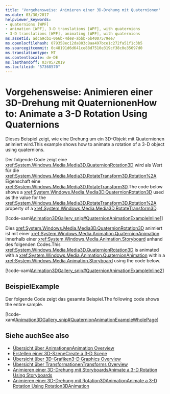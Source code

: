 ```yaml
---
title: 'Vorgehensweise: Animieren einer 3D-Drehung mit Quaternionen'
ms.date: 03/30/2017
helpviewer_keywords:
- quaternions [WPF]
- animation [WPF], 3-D translations [WPF], with quaternions
- 3-D translations [WPF], animating [WPF], with quaternions
ms.assetid: adca9cb1-066b-4de8-abbb-6b4007579ee7
ms.openlocfilehash: 079358ec12da803c8aa497bce1c272fa51f1c3b5
ms.sourcegitcommit: 0c48191d6d641ce88d7510e319cf38c0e35697d0
ms.translationtype: MT
ms.contentlocale: de-DE
ms.lasthandoff: 03/05/2019
ms.locfileid: "57368570"
---
```

# <a name="how-to-animate-a-3-d-rotation-using-quaternions"></a><span data-ttu-id="79e5f-102">Vorgehensweise: Animieren einer 3D-Drehung mit Quaternionen</span><span class="sxs-lookup"><span data-stu-id="79e5f-102">How to: Animate a 3-D Rotation Using Quaternions</span></span>
<span data-ttu-id="79e5f-103">Dieses Beispiel zeigt, wie eine Drehung um ein 3D-Objekt mit Quaternionen animiert wird.</span><span class="sxs-lookup"><span data-stu-id="79e5f-103">This example shows how to animate a rotation of a 3-D object using quaternions.</span></span>  
  
 <span data-ttu-id="79e5f-104">Der folgende Code zeigt eine <xref:System.Windows.Media.Media3D.QuaternionRotation3D> wird als Wert für die <xref:System.Windows.Media.Media3D.RotateTransform3D.Rotation%2A> Eigenschaft eine <xref:System.Windows.Media.Media3D.RotateTransform3D>.</span><span class="sxs-lookup"><span data-stu-id="79e5f-104">The code below shows a <xref:System.Windows.Media.Media3D.QuaternionRotation3D> used as the value for the <xref:System.Windows.Media.Media3D.RotateTransform3D.Rotation%2A> property of a <xref:System.Windows.Media.Media3D.RotateTransform3D>.</span></span>  
  
 [!code-xaml[Animation3DGallery_snip#QuaternionAnimationExampleInline1](~/samples/snippets/csharp/VS_Snippets_Wpf/Animation3DGallery_snip/CS/QuaternionAnimationExample.xaml#quaternionanimationexampleinline1)]  
  
 <span data-ttu-id="79e5f-105">Dies <xref:System.Windows.Media.Media3D.QuaternionRotation3D> animiert ist mit einer <xref:System.Windows.Media.Animation.QuaternionAnimation> innerhalb einer <xref:System.Windows.Media.Animation.Storyboard> anhand des folgenden Codes.</span><span class="sxs-lookup"><span data-stu-id="79e5f-105">This <xref:System.Windows.Media.Media3D.QuaternionRotation3D> is animated with a <xref:System.Windows.Media.Animation.QuaternionAnimation> within a <xref:System.Windows.Media.Animation.Storyboard> using the code below.</span></span>  
  
 [!code-xaml[Animation3DGallery_snip#QuaternionAnimationExampleInline2](~/samples/snippets/csharp/VS_Snippets_Wpf/Animation3DGallery_snip/CS/QuaternionAnimationExample.xaml#quaternionanimationexampleinline2)]  
  
## <a name="example"></a><span data-ttu-id="79e5f-106">Beispiel</span><span class="sxs-lookup"><span data-stu-id="79e5f-106">Example</span></span>  
 <span data-ttu-id="79e5f-107">Der folgende Code zeigt das gesamte Beispiel.</span><span class="sxs-lookup"><span data-stu-id="79e5f-107">The following code shows the entire sample.</span></span>  
  
 [!code-xaml[Animation3DGallery_snip#QuaternionAnimationExampleWholePage](~/samples/snippets/csharp/VS_Snippets_Wpf/Animation3DGallery_snip/CS/QuaternionAnimationExample.xaml#quaternionanimationexamplewholepage)]  
  
## <a name="see-also"></a><span data-ttu-id="79e5f-108">Siehe auch</span><span class="sxs-lookup"><span data-stu-id="79e5f-108">See also</span></span>
- [<span data-ttu-id="79e5f-109">Übersicht über Animationen</span><span class="sxs-lookup"><span data-stu-id="79e5f-109">Animation Overview</span></span>](animation-overview.md)
- [<span data-ttu-id="79e5f-110">Erstellen einer 3D-Szene</span><span class="sxs-lookup"><span data-stu-id="79e5f-110">Create a 3-D Scene</span></span>](how-to-create-a-3-d-scene.md)
- [<span data-ttu-id="79e5f-111">Übersicht über 3D-Grafiken</span><span class="sxs-lookup"><span data-stu-id="79e5f-111">3-D Graphics Overview</span></span>](3-d-graphics-overview.md)
- [<span data-ttu-id="79e5f-112">Übersicht über Transformationen</span><span class="sxs-lookup"><span data-stu-id="79e5f-112">Transforms Overview</span></span>](transforms-overview.md)
- [<span data-ttu-id="79e5f-113">Animieren einer 3D-Drehung mit Storyboards</span><span class="sxs-lookup"><span data-stu-id="79e5f-113">Animate a 3-D Rotation Using Storyboards</span></span>](how-to-animate-a-3-d-rotation-using-storyboards.md)
- [<span data-ttu-id="79e5f-114">Animieren einer 3D-Drehung mit Rotation3DAnimation</span><span class="sxs-lookup"><span data-stu-id="79e5f-114">Animate a 3-D Rotation Using Rotation3DAnimation</span></span>](how-to-animate-a-3-d-rotation-using-rotation3danimation.md)
